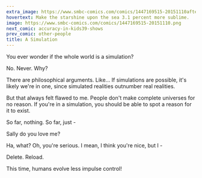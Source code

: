 ```yaml
---
extra_image: https://www.smbc-comics.com/comics/1447169515-20151110after.png
hovertext: Make the starshine upon the sea 3.1 percent more sublime.
image: https://www.smbc-comics.com/comics/1447169515-20151110.png
next_comic: accuracy-in-kids39-shows
prev_comic: other-people
title: A Simulation
---
```


You ever wonder if the whole world is a simulation?

No. Never. Why?

There are philosophical arguments. Like... If simulations are possible, it's likely we're in one, since simulated realities outnumber real realities.

But that always felt flawed to me. People don't make complete universes for no reason. If you're in a simulation, you should be able to spot a reason for it to exist.

So far, nothing. So far, just -

Sally do you love me?

Ha, what? Oh, you're serious. I mean, I think you're nice, but I -

Delete. Reload.

This time, humans evolve less impulse control!